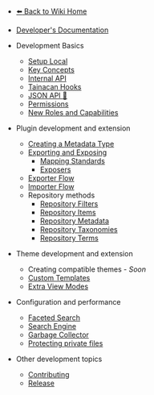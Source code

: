 * [:arrow_left: Back to Wiki Home](/#tainacan-wiki)
* [Developer's Documentation](/dev/)
 
* Development Basics
	* [Setup Local](/dev/setup-local.md) 
	* [Key Concepts](/dev/key-concepts.md)
	* [Internal API](/dev/internal-api.md)
	* [Tainacan Hooks](/dev/hooks.md)
	* [JSON API :link:](https://tainacan.org/api-docs/ ':ignore')
	* [Permissions](/dev/permissions.md) 
	* [New Roles and Capabilities](/dev/roles-capabilities.md) 
* Plugin development and extension 
	* [Creating a Metadata Type](/dev/creating-metadata-type.md)
	* [Exporting and Exposing](/dev/exporting-and-exposing.md)
	    * [Mapping Standards](/dev/mapping-standards.md)
	    * [Exposers](/dev/exposers.md)
	* [Exporter Flow](/dev/exporter-flow.md)
	* [Importer Flow](/dev/importer-flow.md)
    * Repository methods 	
	  * [Repository Filters](/dev/repository-filters.md) 
	  * [Repository Items](/dev/repository-items.md) 
	  * [Repository Metadata](/dev/repository-metadata.md) 
	  * [Repository Taxonomies](/dev/repository-taxonomies.md)
	  * [Repository Terms](/dev/repository-terms.md) 
* Theme development and extension 
    * Creating compatible themes - *Soon*
	* [Custom Templates](/dev/custom-templates.md)
	* [Extra View Modes](/dev/extra-view-modes.md)
* Configuration and performance 
	* [Faceted Search](/dev/faceted-search.md) 
	* [Search Engine](/dev/search-engine.md) 
	* [Garbage Collector](/dev/garbage-collector.md)
	* [Protecting private files](/dev/private-files.md)
* Other development topics
    * [Contributing](/dev/CONTRIBUTING.md)
    * [Release](/dev/release.md) 
